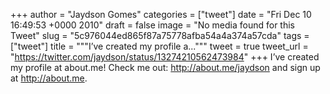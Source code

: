 
+++
author = "Jaydson Gomes"
categories = ["tweet"]
date = "Fri Dec 10 16:49:53 +0000 2010"
draft = false
image = "No media found for this Tweet"
slug = "5c976044ed865f87a75778afba54a4a374a57cda"
tags = ["tweet"]
title = """I’ve created my profile a..."""
tweet = true
tweet_url = "https://twitter.com/jaydson/status/13274210562473984"
+++
I’ve created my profile at about.me! Check me out: http://about.me/jaydson and sign up at http://about.me.
